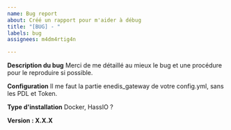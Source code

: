 ```yaml
---
name: Bug report
about: Créé un rapport pour m'aider à débug
title: "[BUG] - "
labels: bug
assignees: m4dm4rtig4n

---
```


**Description du bug**
Merci de me détaillé au mieux le bug et une procédure pour le reproduire si possible.

**Configuration**
Il me faut la partie enedis_gateway de votre config.yml, sans les PDL et Token.

**Type d'installation**
Docker, HassIO ?

**Version : X.X.X**
